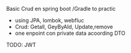 Basic Crud en spring boot /Gradle to practic
- using JPA, lombok, webfluc
- Crud: Getall, GeyByAId, Update,remove
- one enpoint con private data acoording DTO

TODO: JWT
